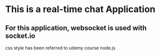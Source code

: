 # This is a real-time chat Application
## For this application, websocket is used with socket.io
css style has been referred to udemy course node.js
